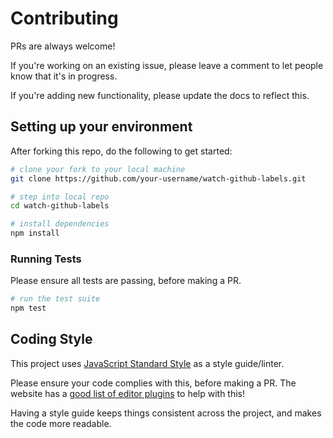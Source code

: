 # Contributing

PRs are always welcome!

If you're working on an existing issue, please leave a comment to let people know that it's in progress.

If you're adding new functionality, please update the docs to reflect this.


## Setting up your environment

After forking this repo, do the following to get started:

```bash
# clone your fork to your local machine
git clone https://github.com/your-username/watch-github-labels.git

# step into local repo
cd watch-github-labels

# install dependencies
npm install
```

### Running Tests

Please ensure all tests are passing, before making a PR.

```bash
# run the test suite
npm test
```

## Coding Style

This project uses [JavaScript Standard Style](http://standardjs.com) as a style guide/linter.

Please ensure your code complies with this, before making a PR. The website has a [good list of editor plugins](https://github.com/standard/standard#are-there-text-editor-plugins) to help with this!

Having a style guide keeps things consistent across the project, and makes the code more readable.
